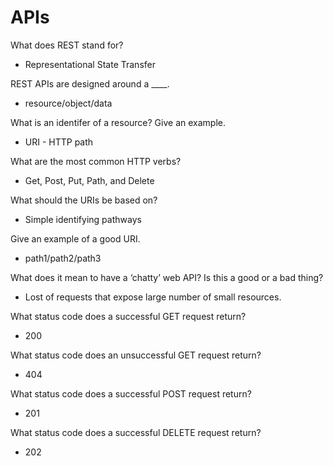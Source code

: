 # APIs

What does REST stand for?
- Representational State Transfer

REST APIs are designed around a ____.
- resource/object/data

What is an identifer of a resource? Give an example.
- URI - HTTP path

What are the most common HTTP verbs?
- Get, Post, Put, Path, and Delete

What should the URIs be based on?
- Simple identifying pathways

Give an example of a good URI.
- path1/path2/path3

What does it mean to have a ‘chatty’ web API? Is this a good or a bad thing?
- Lost of requests that expose large number of small resources.

What status code does a successful GET request return?
- 200

What status code does an unsuccessful GET request return?
- 404

What status code does a successful POST request return?
- 201

What status code does a successful DELETE request return?
- 202
